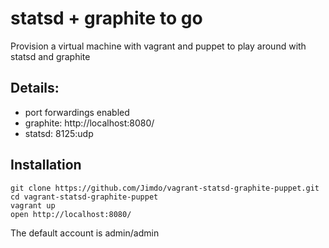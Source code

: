 # statsd + graphite to go

Provision a virtual machine with vagrant and puppet to play around with statsd and graphite

## Details:

 * port forwardings enabled
 * graphite: http://localhost:8080/
 * statsd: 8125:udp

## Installation

```
git clone https://github.com/Jimdo/vagrant-statsd-graphite-puppet.git
cd vagrant-statsd-graphite-puppet
vagrant up
open http://localhost:8080/
```

The default account is admin/admin
